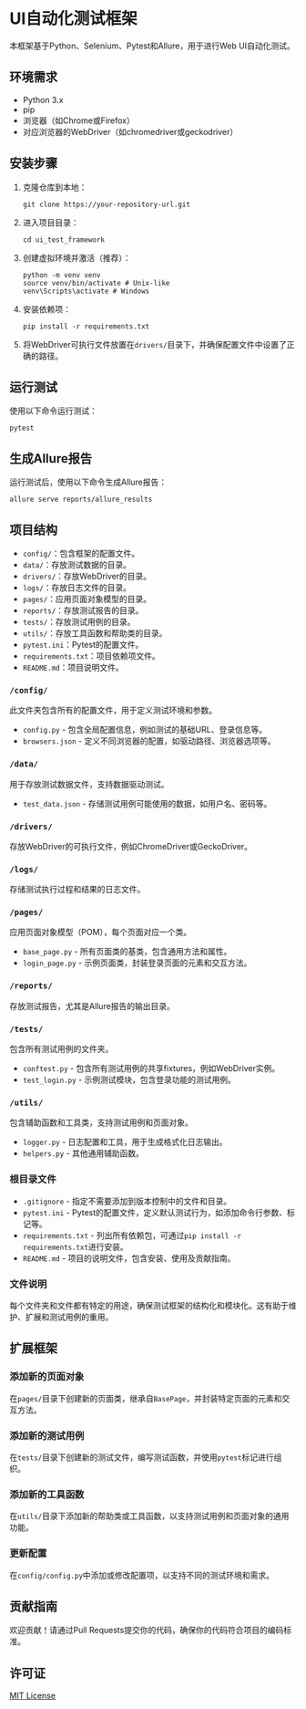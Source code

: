 # UI自动化测试框架

本框架基于Python、Selenium、Pytest和Allure，用于进行Web UI自动化测试。

## 环境需求

- Python 3.x
- pip
- 浏览器（如Chrome或Firefox）
- 对应浏览器的WebDriver（如chromedriver或geckodriver）

## 安装步骤

1. 克隆仓库到本地：

   `git clone https://your-repository-url.git`
2. 进入项目目录：

    `cd ui_test_framework`
3. 创建虚拟环境并激活（推荐）：

   ```
   python -m venv venv
   source venv/bin/activate # Unix-like
   venv\Scripts\activate # Windows
   ```
4. 安装依赖项：

   `pip install -r requirements.txt`
5. 将WebDriver可执行文件放置在`drivers/`目录下，并确保配置文件中设置了正确的路径。

## 运行测试

使用以下命令运行测试：

`pytest`

## 生成Allure报告

运行测试后，使用以下命令生成Allure报告：

`allure serve reports/allure_results`

## 项目结构

- `config/`：包含框架的配置文件。
- `data/`：存放测试数据的目录。
- `drivers/`：存放WebDriver的目录。
- `logs/`：存放日志文件的目录。
- `pages/`：应用页面对象模型的目录。
- `reports/`：存放测试报告的目录。
- `tests/`：存放测试用例的目录。
- `utils/`：存放工具函数和帮助类的目录。
- `pytest.ini`：Pytest的配置文件。
- `requirements.txt`：项目依赖项文件。
- `README.md`：项目说明文件。

### `/config/`
此文件夹包含所有的配置文件，用于定义测试环境和参数。

- `config.py` - 包含全局配置信息，例如测试的基础URL、登录信息等。
- `browsers.json` - 定义不同浏览器的配置，如驱动路径、浏览器选项等。

### `/data/`
用于存放测试数据文件，支持数据驱动测试。

- `test_data.json` - 存储测试用例可能使用的数据，如用户名、密码等。

### `/drivers/`
存放WebDriver的可执行文件，例如ChromeDriver或GeckoDriver。

### `/logs/`
存储测试执行过程和结果的日志文件。

### `/pages/`
应用页面对象模型（POM），每个页面对应一个类。

- `base_page.py` - 所有页面类的基类，包含通用方法和属性。
- `login_page.py` - 示例页面类，封装登录页面的元素和交互方法。

### `/reports/`
存放测试报告，尤其是Allure报告的输出目录。

### `/tests/`
包含所有测试用例的文件夹。

- `conftest.py` - 包含所有测试用例的共享fixtures，例如WebDriver实例。
- `test_login.py` - 示例测试模块，包含登录功能的测试用例。

###  `/utils/`
包含辅助函数和工具类，支持测试用例和页面对象。

- `logger.py` - 日志配置和工具，用于生成格式化日志输出。
- `helpers.py` - 其他通用辅助函数。

### 根目录文件
- `.gitignore` - 指定不需要添加到版本控制中的文件和目录。
- `pytest.ini` - Pytest的配置文件，定义默认测试行为，如添加命令行参数、标记等。
- `requirements.txt` - 列出所有依赖包，可通过`pip install -r requirements.txt`进行安装。
- `README.md` - 项目的说明文件，包含安装、使用及贡献指南。

### 文件说明

每个文件夹和文件都有特定的用途，确保测试框架的结构化和模块化。这有助于维护、扩展和测试用例的重用。

## 扩展框架

### 添加新的页面对象
在`pages/`目录下创建新的页面类，继承自`BasePage`，并封装特定页面的元素和交互方法。

### 添加新的测试用例
在`tests/`目录下创建新的测试文件，编写测试函数，并使用`pytest`标记进行组织。

### 添加新的工具函数
在`utils/`目录下添加新的帮助类或工具函数，以支持测试用例和页面对象的通用功能。

### 更新配置
在`config/config.py`中添加或修改配置项，以支持不同的测试环境和需求。

## 贡献指南

欢迎贡献！请通过Pull Requests提交你的代码，确保你的代码符合项目的编码标准。

## 许可证

[MIT License](https://www.baidu.com)